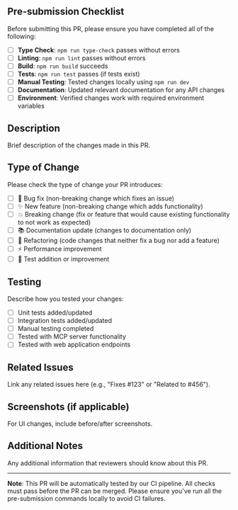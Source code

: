 ## Pre-submission Checklist

Before submitting this PR, please ensure you have completed all of the following:

- [ ] **Type Check**: `npm run type-check` passes without errors
- [ ] **Linting**: `npm run lint` passes without errors  
- [ ] **Build**: `npm run build` succeeds
- [ ] **Tests**: `npm run test` passes (if tests exist)
- [ ] **Manual Testing**: Tested changes locally using `npm run dev`
- [ ] **Documentation**: Updated relevant documentation for any API changes
- [ ] **Environment**: Verified changes work with required environment variables

## Description

Brief description of the changes made in this PR.

## Type of Change

Please check the type of change your PR introduces:

- [ ] 🐛 Bug fix (non-breaking change which fixes an issue)
- [ ] ✨ New feature (non-breaking change which adds functionality)
- [ ] 💥 Breaking change (fix or feature that would cause existing functionality to not work as expected)
- [ ] 📚 Documentation update (changes to documentation only)
- [ ] 🔧 Refactoring (code changes that neither fix a bug nor add a feature)
- [ ] ⚡ Performance improvement
- [ ] 🧪 Test addition or improvement

## Testing

Describe how you tested your changes:

- [ ] Unit tests added/updated
- [ ] Integration tests added/updated  
- [ ] Manual testing completed
- [ ] Tested with MCP server functionality
- [ ] Tested with web application endpoints

## Related Issues

Link any related issues here (e.g., "Fixes #123" or "Related to #456").

## Screenshots (if applicable)

For UI changes, include before/after screenshots.

## Additional Notes

Any additional information that reviewers should know about this PR.

---

**Note**: This PR will be automatically tested by our CI pipeline. All checks must pass before the PR can be merged. Please ensure you've run all the pre-submission commands locally to avoid CI failures.
